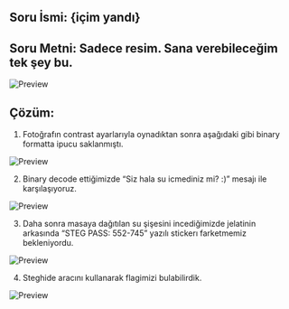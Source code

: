 

## Soru İsmi: {içim yandı}

## Soru Metni: Sadece resim. Sana verebileceğim tek şey bu.

![Preview](https://github.com/stmctf/stmctf17/blob/master/MISC/IcimYandi/b6d4575a18de06e94ae0b06c0b4115b7.jpg)

## Çözüm: 


1. Fotoğrafın contrast ayarlarıyla oynadıktan sonra aşağıdaki gibi binary formatta ipucu saklanmıştı.

![Preview](https://github.com/stmctf/stmctf17/blob/master/MISC/IcimYandi/ic1.png)

2. Binary decode ettiğimizde “Siz hala su icmediniz mi? :)” mesajı ile karşılaşıyoruz.

![Preview](https://github.com/stmctf/stmctf17/blob/master/MISC/IcimYandi/ic2.png)


3. Daha sonra masaya dağıtılan su şişesini incediğimizde jelatinin arkasında “STEG PASS: 552-745” yazılı stickerı farketmemiz bekleniyordu. 

![Preview](https://github.com/stmctf/stmctf17/blob/master/MISC/IcimYandi/ic3.png)

4. Steghide aracını kullanarak  flagimizi bulabilirdik.

![Preview](https://github.com/stmctf/stmctf17/blob/master/MISC/IcimYandi/ic4.png)

